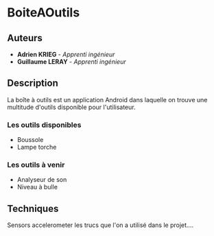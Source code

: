 # BoiteAOutils

## Auteurs

* **Adrien KRIEG** - *Apprenti ingénieur*
* **Guillaume LERAY** - *Apprenti ingénieur*

## Description

La boîte à outils est un application Android dans laquelle on trouve une multitude d'outils disponible pour l'utilisateur. 

### Les outils disponibles

* Boussole
* Lampe torche

### Les outils à venir

* Analyseur de son
* Niveau à bulle

## Techniques

  Sensors accelerometer
    les trucs que l'on a utilisé dans le projet....





